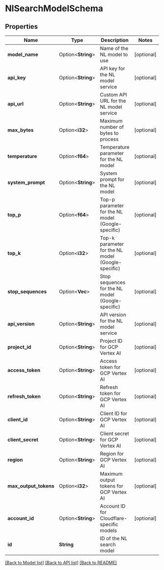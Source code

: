 # NlSearchModelSchema

## Properties

Name | Type | Description | Notes
------------ | ------------- | ------------- | -------------
**model_name** | Option<**String**> | Name of the NL model to use | [optional]
**api_key** | Option<**String**> | API key for the NL model service | [optional]
**api_url** | Option<**String**> | Custom API URL for the NL model service | [optional]
**max_bytes** | Option<**i32**> | Maximum number of bytes to process | [optional]
**temperature** | Option<**f64**> | Temperature parameter for the NL model | [optional]
**system_prompt** | Option<**String**> | System prompt for the NL model | [optional]
**top_p** | Option<**f64**> | Top-p parameter for the NL model (Google-specific) | [optional]
**top_k** | Option<**i32**> | Top-k parameter for the NL model (Google-specific) | [optional]
**stop_sequences** | Option<**Vec<String>**> | Stop sequences for the NL model (Google-specific) | [optional]
**api_version** | Option<**String**> | API version for the NL model service | [optional]
**project_id** | Option<**String**> | Project ID for GCP Vertex AI | [optional]
**access_token** | Option<**String**> | Access token for GCP Vertex AI | [optional]
**refresh_token** | Option<**String**> | Refresh token for GCP Vertex AI | [optional]
**client_id** | Option<**String**> | Client ID for GCP Vertex AI | [optional]
**client_secret** | Option<**String**> | Client secret for GCP Vertex AI | [optional]
**region** | Option<**String**> | Region for GCP Vertex AI | [optional]
**max_output_tokens** | Option<**i32**> | Maximum output tokens for GCP Vertex AI | [optional]
**account_id** | Option<**String**> | Account ID for Cloudflare-specific models | [optional]
**id** | **String** | ID of the NL search model | 

[[Back to Model list]](../README.md#documentation-for-models) [[Back to API list]](../README.md#documentation-for-api-endpoints) [[Back to README]](../README.md)



